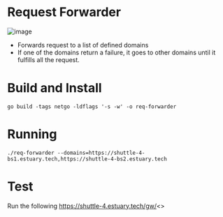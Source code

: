# Request Forwarder

![image](https://user-images.githubusercontent.com/4479171/214675514-fa7a4a69-fb34-49a9-9089-325aebf38b61.png)


- Forwards request to a list of defined domains
- If one of the domains return a failure, it goes to other domains until it fulfills all the request.

# Build and Install
```
go build -tags netgo -ldflags '-s -w' -o req-forwarder
```

# Running
```
./req-forwarder --domains=https://shuttle-4-bs1.estuary.tech,https://shuttle-4-bs2.estuary.tech
```

# Test
Run the following
https://shuttle-4.estuary.tech/gw/<>
